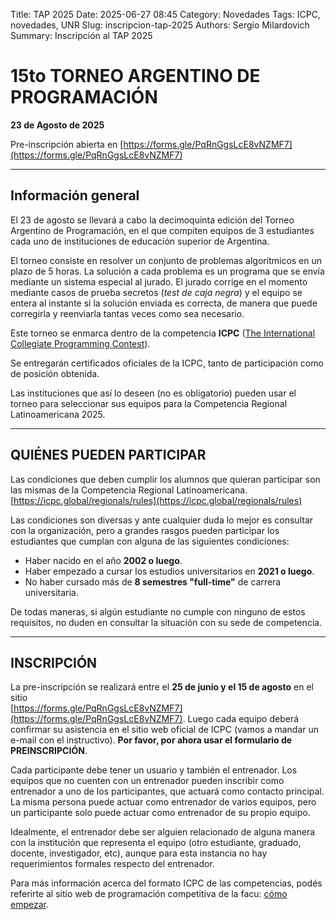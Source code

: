 Title: TAP 2025 
Date: 2025-06-27 08:45
Category: Novedades
Tags: ICPC, novedades, UNR
Slug: inscripcion-tap-2025
Authors: Sergio Milardovich
Summary: Inscripción al TAP 2025

# 15to TORNEO ARGENTINO DE PROGRAMACIÓN

**23 de Agosto de 2025**

Pre-inscripción abierta en [https://forms.gle/PqRnGgsLcE8vNZMF7](https://forms.gle/PqRnGgsLcE8vNZMF7)

---

## Información general

El 23 de agosto se llevará a cabo la decimoquinta edición del Torneo Argentino de Programación, en el que compiten equipos de 3 estudiantes cada uno de instituciones de educación superior de Argentina.

El torneo consiste en resolver un conjunto de problemas algorítmicos en un plazo de 5 horas. La solución a cada problema es un programa que se envía mediante un sistema especial al jurado. El jurado corrige en el momento mediante casos de prueba secretos (*test de caja negra*) y el equipo se entera al instante si la solución enviada es correcta, de manera que puede corregirla y reenviarla tantas veces como sea necesario.

Este torneo se enmarca dentro de la competencia **ICPC** ([The International Collegiate Programming Contest](https://icpc.global/)).

Se entregarán certificados oficiales de la ICPC, tanto de participación como de posición obtenida.

Las instituciones que así lo deseen (no es obligatorio) pueden usar el torneo para seleccionar sus equipos para la Competencia Regional Latinoamericana 2025.

---

## QUIÉNES PUEDEN PARTICIPAR

Las condiciones que deben cumplir los alumnos que quieran participar son las mismas de la Competencia Regional Latinoamericana.  
[https://icpc.global/regionals/rules](https://icpc.global/regionals/rules)

Las condiciones son diversas y ante cualquier duda lo mejor es consultar con la organización, pero a grandes rasgos pueden participar los estudiantes que cumplan con alguna de las siguientes condiciones:

- Haber nacido en el año **2002 o luego**.
- Haber empezado a cursar los estudios universitarios en **2021 o luego**.
- No haber cursado más de **8 semestres "full-time"** de carrera universitaria.

De todas maneras, si algún estudiante no cumple con ninguno de estos requisitos, no duden en consultar la situación con su sede de competencia.

---

## INSCRIPCIÓN

La pre-inscripción se realizará entre el **25 de junio y el 15 de agosto** en el sitio  
[https://forms.gle/PqRnGgsLcE8vNZMF7](https://forms.gle/PqRnGgsLcE8vNZMF7). Luego cada equipo deberá confirmar su asistencia en el sitio web oficial de ICPC (vamos a mandar un e-mail con el instructivo). **Por favor, por ahora usar el formulario de PREINSCRIPCIÓN**.

Cada participante debe tener un usuario y también el entrenador. Los equipos que no cuenten con un entrenador pueden inscribir como entrenador a uno de los participantes, que actuará como contacto principal. La misma persona puede actuar como entrenador de varios equipos, pero un participante solo puede actuar como entrenador de su propio equipo.

Idealmente, el entrenador debe ser alguien relacionado de alguna manera con la institución que representa el equipo (otro estudiante, graduado, docente, investigador, etc), aunque para esta instancia no hay requerimientos formales respecto del entrenador.

Para más información acerca del formato ICPC de las competencias, podés referirte al sitio web de programación competitiva de la facu: [cómo empezar](https://icpc.frro.utn.edu.ar/como-empezar.html).